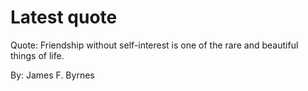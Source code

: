 # Latest quote 

Quote: Friendship without self-interest is one of the rare and beautiful things of life. 

By: James F. Byrnes